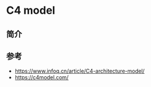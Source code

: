 # C4 model

## 简介

## 参考

- https://www.infoq.cn/article/C4-architecture-model/
- https://c4model.com/